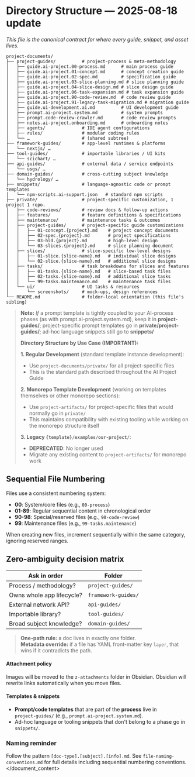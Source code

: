 # Directory Structure — 2025-08-18 update  
_This file is the canonical contract for where every guide, snippet, and asset lives._

```
project-documents/
├── project-guides/          # project-process & meta-methodology
│   ├── guide.ai-project.00-process.md      # main process guide
│   ├── guide.ai-project.01-concept.md      # concept creation guide
│   ├── guide.ai-project.02-spec.md         # specification guide
│   ├── guide.ai-project.03-slice-planning.md # slice planning guide
│   ├── guide.ai-project.04-slice-design.md # slice design guide
│   ├── guide.ai-project.06-task-expansion.md # task expansion guide
│   ├── guide.ai-project.90-code-review.md  # code review guide
│   ├── guide.ai-project.91-legacy-task-migration.md # migration guide
│   ├── guide.ui-development.ai.md          # UI development guide
│   ├── prompt.ai-project.system.md         # system prompts
│   ├── prompt.code-review-crawler.md       # code review prompts
│   ├── notes.ai-project.onboarding.md      # onboarding notes
│   ├── agents/              # IDE agent configurations
│   ├── rules/               # modular coding rules
│   └── …                    # (shared subtree)
├── framework-guides/        # app-level runtimes & platforms
│   └── nextjs/ …
├── tool-guides/             # importable libraries / UI kits
│   └── scichart/ …
├── api-guides/              # external data / service endpoints
│   └── usgs/ …
├── domain-guides/           # cross-cutting subject knowledge
│   └── hydrology/ …
├── snippets/                # language-agnostic code or prompt templates
│   └── npm-scripts.ai-support.json   # standard npm scripts
├── private/                 # project-specific customization, 1 project 1 repo.
│   ├── code-reviews/        # review docs & follow-up actions
│   ├── features/            # feature definitions & specifications
│   ├── maintenance/         # maintenance tasks & outcomes
│   ├── project-guides/      # project-specific guide customizations
│   │   ├── 01-concept.{project}.md    # project concept documents
│   │   ├── 02-spec.{project}.md       # project specifications
│   │   ├── 03-hld.{project}.md        # high-level design
│   │   └── 03-slices.{project}.md     # slice planning document
│   ├── slices/              # slice-specific low-level designs
│   │   ├── 01-slice.{slice-name}.md   # individual slice designs
│   │   └── 02-slice.{slice-name}.md   # additional slice designs
│   ├── tasks/               # task breakdowns for slices and features
│   │   ├── 01-tasks.{slice-name}.md   # slice-based task files
│   │   ├── 02-tasks.{slice-name}.md   # additional slice tasks
│   │   └── 99-tasks.maintenance.md    # maintenance task files
│   └── ui/                  # UI tasks & resources
│       └── screenshots/     # mock-ups, design references
└── README.md                # folder-local orientation (this file's sibling)
```
> **Note:**
> _If_ a prompt template is tightly coupled to your AI-process phases (as with prompt.ai-project.system.md), keep it in **project-guides/**; project-specific prompt templates go in **private/project-guides/**; ad-hoc language snippets still go to **snippets/**
> 
> **Directory Structure by Use Case (IMPORTANT):**   
> 
> **1. Regular Development** (standard template instance development):
> - Use `project-documents/private/` for all project-specific files
> - This is the standard path described throughout the AI Project Guide
> 
> **2. Monorepo Template Development** (working on templates themselves or other monorepo sections):
> - Use `project-artifacts/` for project-specific files that would normally go in `private/`
> - This maintains compatibility with existing tooling while working on the monorepo structure itself
> 
> **3. Legacy `{template}/examples/our-project/`**:
> - **DEPRECATED**: No longer used
> - Migrate any existing content to `project-artifacts/` for monorepo work

## Sequential File Numbering

Files use a consistent numbering system:
- **00**: System/core files (e.g., `00-process`)
- **01-89**: Regular sequential content in chronological order
- **90-98**: Special/reserved files (e.g., `90-code-review`)
- **99**: Maintenance files (e.g., `99-tasks.maintenance`)

When creating new files, increment sequentially within the same category, ignoring reserved ranges.

## Zero-ambiguity decision matrix

| Ask in order | Folder |
|--------------|--------|
| Process / methodology? | `project-guides/` |
| Owns whole app lifecycle? | `framework-guides/` |
| External network API? | `api-guides/` |
| Importable library? | `tool-guides/` |
| Broad subject knowledge? | `domain-guides/` |

> **One-path rule:** a doc lives in exactly one folder.  
> **Metadata override:** if a file has YAML front-matter key `layer`, that wins if it contradicts the path.

#### Attachment policy
Images will be moved to the `z-attachments` folder in Obsidian.  Obsidian will rewrite links automatically when you move files.

#### Templates & snippets
* **Prompt/code templates** that are part of the **process** live in  
  `project-guides/` (e.g., `prompt.ai-project.system.md`).  
* Ad-hoc language or tooling snippets that don't belong to a phase go in `snippets/`.

### Naming reminder
Follow the pattern `[doc-type].[subject].[info].md`. See `file-naming-conventions.md` for full details including sequential numbering conventions.</document_content></invoke>